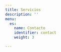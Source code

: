 ```yaml
---
title: Servicios
description: ''
menu:
  es:
    name: Contacto
    identifier: contact
    weight: 3

---
```

